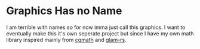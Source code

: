 # Graphics Has no Name
I am terrible with names so for now imma just call this graphics. I want to eventually make this it's own seperate project but since I have
my own math library inspired mainly from [cgmath](https://github.com/rustgd/cgmath) and
[glam-rs](https://github.com/bitshifter/glam-rs/).